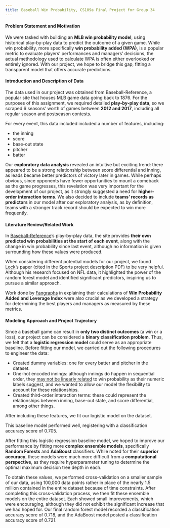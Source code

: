 ```yaml
---
title: Baseball Win Probability, CS109a Final Project for Group 34
---
```


#### Problem Statement and Motivation
We were tasked with building an **MLB win probability model**, using historical play-by-play data to predict the outcome of a given game.  While win probability, more specifically **win probability added (WPA)**, is a popular metric to evaluate players’ performances and managers’ decisions, the actual methodology used to calculate WPA is often either overlooked or entirely ignored.  With our project, we hope to bridge this gap, fitting a transparent model that offers accurate predictions.

#### Introduction and Description of Data
The data used in our project was obtained from Baseball-Reference, a popular site that houses MLB game data going back to 1876.  For the purposes of this assignment, we required detailed **play-by-play data**, so we scraped 6 seasons’ worth of games between **2012 and 2017**, including all regular season and postseason contests.  

For every event, this data included included a number of features, including:

* the inning
* score
* base-out state
* pitcher
* batter

Our **exploratory data analysis** revealed an intuitive but exciting trend: there appeared to be a strong relationship between score differential and inning, as leads became better predictors of victory later in games.  While perhaps obvious, since opponents have fewer opportunities to mount a comeback as the game progresses, this revelation was very important for the development of our project, as it strongly suggested a need for **higher-order interaction terms**.  We also decided to include **teams’ records as predictors** in our model after our exploratory analysis, as by definition, teams with a stronger track record should be expected to win more frequently.

#### Literature Review/Related Work
In <a href='https://www.baseball-reference.com/boxes/ARI/ARI201704020.shtml'> Baseball-Reference</a>’s play-by-play data, the site provides **their own predicted win probabilities at the start of each event**, along with the change in win probability since last event, although no information is given surrounding how these values were produced.  

When considering different potential models for our project, we found <a href='http://homepage.divms.uiowa.edu/~dzimmer/sports-statistics/nettletonandlock.pdf'>Lock</a>’s paper (cited in the Sports project description PDF) to be very helpful.  Although his research focused on NFL data, it highlighted the power of the random forest model and identified significant predictors, inspiring us to pursue a similar approach.

Work done by <a href='https://www.fangraphs.com/library/misc/wpa/'>Fangraphs</a> in explaining their calculations of **Win Probability Added and Leverage Index** were also crucial as we developed a strategy for determining the best players and managers as measured by these metrics.

#### Modeling Approach and Project Trajectory
Since a baseball game can result in **only two distinct outcomes** (a win or a loss), our project can be considered a **binary classification problem**.  Thus, we felt that a **logistic regression model** could serve as an appropriate baseline.  Before fitting our model, we carried out the following procedures to engineer the data:

* Created dummy variables: one for every batter and pitcher in the dataset.  
* One-hot encoded innings:  although innings do happen in sequential order, they <a href='https://jdeschler.github.io/109final/EDA.html#inning-x-score-differential'>may not be linearly related</a> to win probability as their numeric labels suggest, and we wanted to allow our model the flexibility to account for these relationships. 
* Created third-order interaction terms: these could represent the relationships between inning, base-out state, and score differential, among other things.  

After including these features, we fit our logistic model on the dataset. 

This baseline model performed well, registering with a classification accuracy score of 0.705.

After fitting this logistic regression baseline model, we hoped to improve our performance by fitting more **complex ensemble models**, specifically **Random Forests** and **AdaBoost** classifiers.  While noted for their **superior accuracy**, these models were much more difficult from a **computational perspective**, as they require hyperparameter tuning to determine the optimal maximum decision tree depth in each.  

To obtain these values, we performed cross-validation on a smaller sample of our data, using 100,000 data points rather in place of the nearly 1.5 million contained in the entire dataset because of time constraints.  After completing this cross-validation process, we then fit these ensemble models on the entire dataset.  Each showed small improvements, which were encouraging, although they did not exhibit the significant increase that we had hoped for.  Our final random forest model recorded a classification accuracy score of 0.718, and the AdaBoost model posted a classification accuracy score of 0.721.

